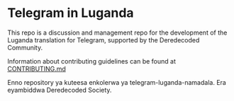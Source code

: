 # Telegram in Luganda
This repo is a discussion and management repo for the development of the Luganda translation for Telegram, supported by the Deredecoded Community.

Information about contributing guidelines can be found at [CONTRIBUTING.md](./CONTRIBUTING.md)

Enno repository ya kuteesa enkolerwa ya telegram-luganda-namadala. Era eyambiddwa Deredecoded Society.
